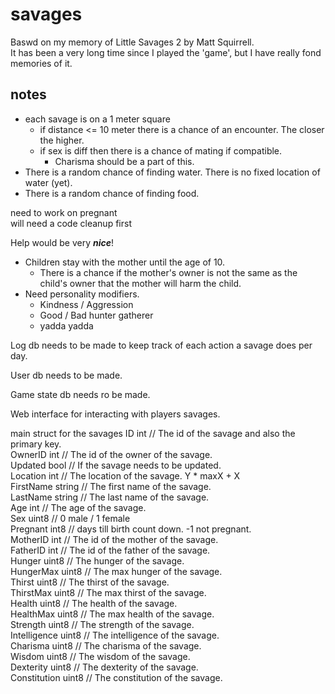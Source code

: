 # savages

Baswd on my memory of Little Savages 2 by Matt Squirrell.  
It has been a very long time since I played the 'game', but I have really fond memories of it.

## notes
- each savage is on a 1 meter square
  - if distance <= 10 meter there is a chance of an encounter. The closer the higher.
  - if sex is diff then there is a chance of mating if compatible. 
    - Charisma should be a part of this. 
- There is a random chance of finding water. There is no fixed location of water (yet).
- There is a random chance of finding food. 


need to work on pregnant  
will need a code cleanup first

Help would be very ***nice***!


- Children stay with the mother until the age of 10.  
  - There is a chance if the mother's owner is not the same as the child's owner that the mother will harm the child.
- Need personality modifiers.
  - Kindness / Aggression
  - Good / Bad hunter gatherer
  - yadda yadda 


Log db needs to be made to keep track of each action a savage does per day.

User db needs to be made.

Game state db needs ro be made.

Web interface for interacting with players savages.

main struct for the savages
	ID           int    // The id of the savage and also the primary key.  
	OwnerID      int    // The id of the owner of the savage.  
	Updated      bool   // If the savage needs to be updated.  
	Location     int    // The location of the savage. Y * maxX + X  
	FirstName    string // The first name of the savage.  
	LastName     string // The last name of the savage.  
	Age          int    // The age of the savage.  
	Sex          uint8  // 0 male / 1 female  
	Pregnant     int8   // days till birth count down. -1 not pregnant.  
	MotherID     int    // The id of the mother of the savage.  
	FatherID     int    // The id of the father of the savage.  
	Hunger       uint8  // The hunger of the savage.  
	HungerMax    uint8  // The max hunger of the savage.  
	Thirst       uint8  // The thirst of the savage.  
	ThirstMax    uint8  // The max thirst of the savage.  
	Health       uint8  // The health of the savage.  
	HealthMax    uint8  // The max health of the savage.  
	Strength     uint8  // The strength of the savage.  
	Intelligence uint8  // The intelligence of the savage.  
	Charisma     uint8  // The charisma of the savage.  
	Wisdom       uint8  // The wisdom of the savage.  
	Dexterity    uint8  // The dexterity of the savage.  
	Constitution uint8  // The constitution of the savage.  

  

